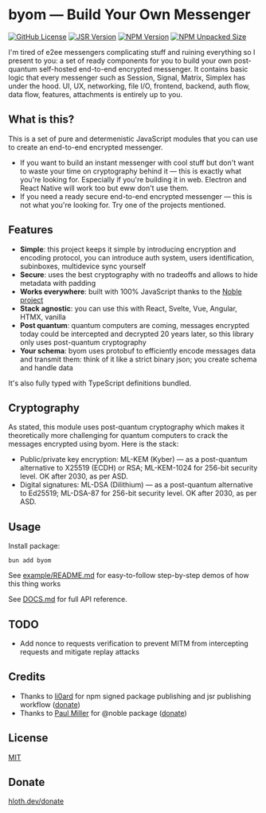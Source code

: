 # byom — Build Your Own Messenger

[![GitHub License](https://img.shields.io/github/license/VityaSchel/byom)](https://git.hloth.dev/hloth/byom/src/branch/main/LICENSE)
[![JSR Version](https://img.shields.io/jsr/v/%40hloth/byom)](https://jsr.io/@hloth/byom)
[![NPM Version](https://img.shields.io/npm/v/byom)](https://www.npmjs.com/package/byom)
[![NPM Unpacked Size](https://img.shields.io/npm/unpacked-size/byom)](https://www.npmjs.com/package/byom)

I'm tired of e2ee messengers complicating stuff and ruining everything so I present to you: a set of ready components for you to build your own post-quantum self-hosted end-to-end encrypted messenger. It contains basic logic that every messenger such as Session, Signal, Matrix, Simplex has under the hood. UI, UX, networking, file I/O, frontend, backend, auth flow, data flow, features, attachments is entirely up to you.

## What is this?

This is a set of pure and determenistic JavaScript modules that you can use to create an end-to-end encrypted messenger.

- If you want to build an instant messenger with cool stuff but don't want to waste your time on cryptography behind it — this is exactly what you're looking for. Especially if you're building it in web. Electron and React Native will work too but eww don't use them.
- If you need a ready secure end-to-end encrypted messenger — this is not what you're looking for. Try one of the projects mentioned.

## Features

- **Simple**: this project keeps it simple by introducing encryption and encoding protocol, you can introduce auth system, users identification, subinboxes, multidevice sync yourself
- **Secure**: uses the best cryptography with no tradeoffs and allows to hide metadata with padding
- **Works everywhere**: built with 100% JavaScript thanks to the [Noble project](https://paulmillr.com/noble/)
- **Stack agnostic**: you can use this with React, Svelte, Vue, Angular, HTMX, vanilla
- **Post quantum**: quantum computers are coming, messages encrypted today could be intercepted and decrypted 20 years later, so this library only uses post-quantum cryptography
- **Your schema**: byom uses protobuf to efficiently encode messages data and transmit them: think of it like a strict binary json; you create schema and handle data

It's also fully typed with TypeScript definitions bundled.

## Cryptography

As stated, this module uses post-quantum cryptography which makes it theoretically more challenging for quantum computers to crack the messages encrypted using byom. Here is the stack:

- Public/private key encryption: ML-KEM (Kyber) — as a post-quantum alternative to X25519 (ECDH) or RSA; ML-KEM-1024 for 256-bit security level. OK after 2030, as per ASD.
- Digital signatures: ML-DSA (Dilithium) — as a post-quantum alternative to Ed25519; ML-DSA-87 for 256-bit security level. OK after 2030, as per ASD.

## Usage

Install package:

```
bun add byom
```

See [example/README.md](https://git.hloth.dev/hloth/byom/src/branch/main/example/README.md) for easy-to-follow step-by-step demos of how this thing works

See [DOCS.md](https://git.hloth.dev/hloth/byom/src/branch/main/DOCS.md) for full API reference.

## TODO

- Add nonce to requests verification to prevent MITM from intercepting requests and mitigate replay attacks

## Credits

- Thanks to [li0ard](https://github.com/li0ard) for npm signed package publishing and jsr publishing workflow ([donate](https://li0ard.rest/donate))
- Thanks to [Paul Miller](https://github.com/paulmillr) for @noble package ([donate](https://github.com/sponsors/paulmillr/))

## License

[MIT](./LICENSE)

## Donate

[hloth.dev/donate](https://hloth.dev/donate)
